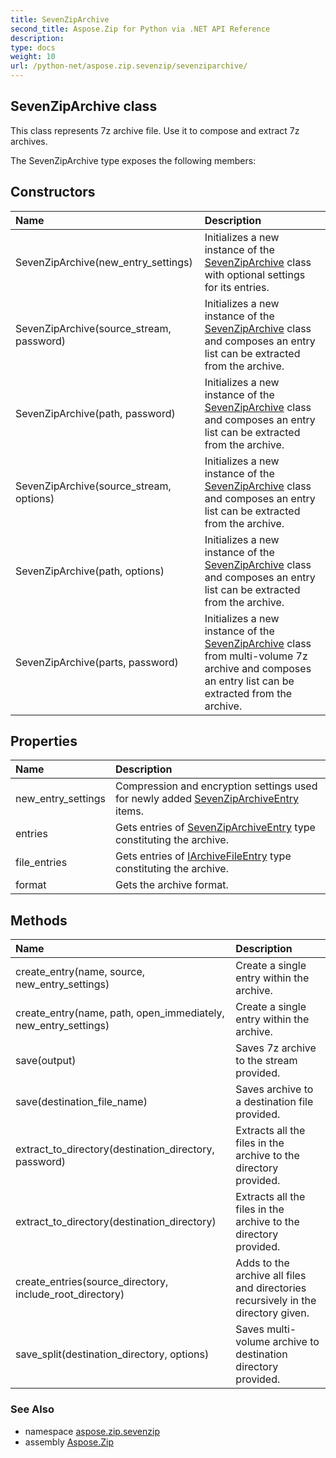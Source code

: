 ```yaml
---
title: SevenZipArchive
second_title: Aspose.Zip for Python via .NET API Reference
description: 
type: docs
weight: 10
url: /python-net/aspose.zip.sevenzip/sevenziparchive/
---
```


## SevenZipArchive class

This class represents 7z archive file. Use it to compose and extract 7z archives.

The SevenZipArchive type exposes the following members:
## Constructors
| Name | Description |
| :- | :- |
|SevenZipArchive(new_entry_settings)|Initializes a new instance of the [SevenZipArchive](/zip/python-net/aspose.zip.sevenzip/sevenziparchive/) class with optional settings for its entries.|
|SevenZipArchive(source_stream, password)|Initializes a new instance of the [SevenZipArchive](/zip/python-net/aspose.zip.sevenzip/sevenziparchive/) class and composes an entry list can be extracted from the archive.|
|SevenZipArchive(path, password)|Initializes a new instance of the [SevenZipArchive](/zip/python-net/aspose.zip.sevenzip/sevenziparchive/) class and composes an entry list can be extracted from the archive.|
|SevenZipArchive(source_stream, options)|Initializes a new instance of the [SevenZipArchive](/zip/python-net/aspose.zip.sevenzip/sevenziparchive/) class and composes an entry list can be extracted from the archive.|
|SevenZipArchive(path, options)|Initializes a new instance of the [SevenZipArchive](/zip/python-net/aspose.zip.sevenzip/sevenziparchive/) class and composes an entry list can be extracted from the archive.|
|SevenZipArchive(parts, password)|Initializes a new instance of the [SevenZipArchive](/zip/python-net/aspose.zip.sevenzip/sevenziparchive/) class from multi-volume 7z archive and composes an entry list can be extracted from the archive.|
## Properties
| Name | Description |
| :- | :- |
|new_entry_settings|Compression and encryption settings used for newly added [SevenZipArchiveEntry](/zip/python-net/aspose.zip.sevenzip/sevenziparchiveentry/) items.|
|entries|Gets entries of [SevenZipArchiveEntry](/zip/python-net/aspose.zip.sevenzip/sevenziparchiveentry/) type constituting the archive.|
|file_entries|Gets entries of [IArchiveFileEntry](/zip/python-net/aspose.zip/iarchivefileentry/) type constituting the archive.|
|format|Gets the archive format.|
## Methods
| Name | Description |
| :- | :- |
|create_entry(name, source, new_entry_settings)|Create a single entry within the archive.|
|create_entry(name, path, open_immediately, new_entry_settings)|Create a single entry within the archive.|
|save(output)|Saves 7z archive to the stream provided.|
|save(destination_file_name)|Saves archive to a destination file provided.|
|extract_to_directory(destination_directory, password)|Extracts all the files in the archive to the directory provided.|
|extract_to_directory(destination_directory)|Extracts all the files in the archive to the directory provided.|
|create_entries(source_directory, include_root_directory)|Adds to the archive all files and directories recursively in the directory given.|
|save_split(destination_directory, options)|Saves multi-volume archive to destination directory provided.|

### See Also

* namespace [aspose.zip.sevenzip](/zip/python-net/aspose.zip.sevenzip/)
* assembly [Aspose.Zip](/zip/python-net/)

